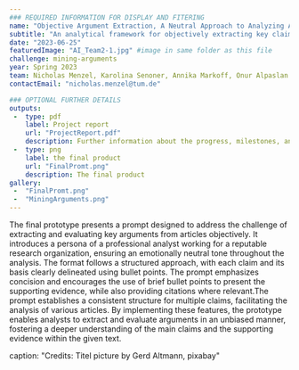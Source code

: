 ```yaml
---
### REQUIRED INFORMATION FOR DISPLAY AND FITERING
name: "Objective Argument Extraction, A Neutral Approach to Analyzing Articles"
subtitle: "An analytical framework for objectively extracting key claims from articles and evaluating their logical coherence and supporting evidence."
date: "2023-06-25"
featuredImage: "AI_Team2-1.jpg" #image in same folder as this file
challenge: mining-arguments
year: Spring 2023
team: Nicholas Menzel, Karolina Senoner, Annika Markoff, Onur Alpaslan
contactEmail: "nicholas.menzel@tum.de"

### OPTIONAL FURTHER DETAILS
outputs:
 -  type: pdf
    label: Project report
    url: "ProjectReport.pdf"
    description: Further information about the progress, milestones, and roadblocks.
 -  type: png
    label: the final product
    url: "FinalPromt.png"
    description: The final product
gallery:
 -  "FinalPromt.png"
 -  "MiningArguments.png"
---
```


The final prototype presents a prompt designed to address the challenge of extracting and
evaluating key arguments from articles objectively. It introduces a persona of a professional
analyst working for a reputable research organization, ensuring an emotionally neutral tone
throughout the analysis. The format follows a structured approach, with each claim and its basis
clearly delineated using bullet points. The prompt emphasizes concision and encourages the use
of brief bullet points to present the supporting evidence, while also providing citations where
relevant.The prompt establishes a consistent structure for multiple claims, facilitating the analysis
of various articles. By implementing these features, the prototype enables analysts to extract and
evaluate arguments in an unbiased manner, fostering a deeper understanding of the main claims
and the supporting evidence within the given text.

caption: "Credits: Titel picture by Gerd Altmann, pixabay"